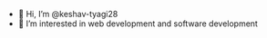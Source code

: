 - 👋 Hi, I’m @keshav-tyagi28
- 👀 I’m interested in web development and software development


<!---
keshav-tyagi28/keshav-tyagi28 is a ✨ special ✨ repository because its `README.md` (this file) appears on your GitHub profile.
You can click the Preview link to take a look at your changes.
--->
